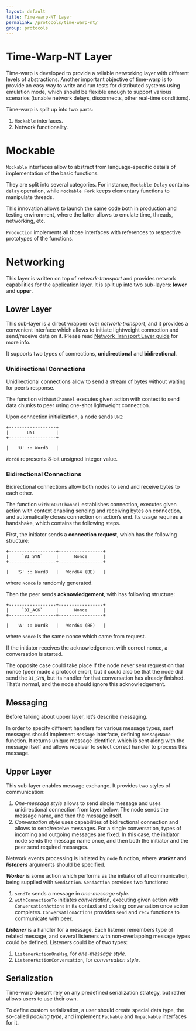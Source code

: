 ```yaml
---
layout: default
title: Time-warp-NT Layer
permalink: /protocols/time-warp-nt/
group: protocols
---
```

[//]: # (Reviewed at 5cdd60691c273047147865ddaf1bad9626adf5e9)

# Time-Warp-NT Layer

Time-warp is developed to provide a reliable networking layer with different
levels of abstractions. Another important objective of time-warp is to provide
an easy way to write and run tests for distributed systems using emulation mode,
which should be flexible enough to support various scenarios (tunable network
delays, disconnects, other real-time conditions).

Time-warp is split up into two parts:

1.  `Mockable` interfaces.
2.  Network functionality.

# Mockable

`Mockable` interfaces allow to abstract from language-specific details of
implementation of the basic functions.

They are split into several categories. For instance, `Mockable Delay` contains
`delay` operation, while `Mockable Fork` keeps elementary functions to
manipulate threads.

This innovation allows to launch the same code both in production and testing
environment, where the latter allows to emulate time, threads, networking, etc.

`Production` implements all those interfaces with references to respective
prototypes of the functions.

# Networking

This layer is written on top of *network-transport* and provides network
capabilities for the application layer. It is split up into two sub-layers:
**lower** and **upper**.

## Lower Layer

This sub-layer is a direct wrapper over *network-transport*, and it provides a
convenient interface which allows to initiate lightweight connection and
send/receive data on it. Please read [Network Transport Layer
guide](/protocols/network-transport) for more info.

It supports two types of connections, **unidirectional** and **bidirectional**.

### Unidirectional Connections

Unidirectional connections allow to send a stream of bytes without waiting for
peer’s response.

The function `withOutChannel` executes given action with context to send data
chunks to peer using one-shot lightweight connection.

Upon connection initialization, a node sends `UNI`:

    +------------------+
    |       UNI        |
    +------------------+

    |   'U' :: Word8   |

`Word8` represents 8-bit unsigned integer value.

### Bidirectional Сonnections

Bidirectional connections allow both nodes to send and receive bytes to each
other.

The function `withInOutChannel` establishes connection, executes given action
with context enabling sending and receiving bytes on connection, and
automatically closes connection on action’s end. Its usage requires a handshake,
which contains the following steps.

First, the initiator sends a **connection request**, which has the following
structure:

    +------------------+-----------------+
    |     `BI_SYN`     |      Nonce      |
    +------------------+-----------------+

    |   'S' :: Word8   |   Word64 (BE)   |

where `Nonce` is randomly generated.

Then the peer sends **acknowledgement**, with has following structure:

    +------------------+-----------------+
    |     `BI_ACK`     |      Nonce      |
    +------------------+-----------------+

    |   'A' :: Word8   |   Word64 (BE)   |

where `Nonce` is the same nonce which came from request.

If the initiator receives the acknowledgement with correct nonce, a conversation
is started.

The opposite case could take place if the node never sent request on that nonce
(peer made a protocol error), but it could also be that the node did send the
`BI_SYN`, but its handler for that conversation has already finished. That’s
normal, and the node should ignore this acknowledgement.

## Messaging

Before talking about upper layer, let’s describe messaging.

In order to specify different handlers for various message types, sent messages
should implement `Message` interface, defining `messageName` function. It
returns unique message identifier, which is sent along with the message itself
and allows receiver to select correct handler to process this message.

## Upper Layer

This sub-layer enables message exchange. It provides two styles of
communication:

1.  *One-message style* allows to send single message and uses unidirectional
    connection from layer below. The node sends the message name, and then the
    message itself.
2.  *Conversation style* uses capabilities of bidirectional connection and
    allows to send/receive messages. For a single conversation, types of
    incoming and outgoing messages are fixed. In this case, the initiator node
    sends the message name once, and then both the initiator and the peer send
    required messages.

Network events processing is initiated by `node` function, where ***worker***
and ***listeners*** arguments should be specified.

***Worker*** is some action which performs as the initiator of all
communication, being supplied with `SendAction`. `SendAction` provides two
functions:

1.  `sendTo` sends a message in *one-message style*.
2.  `withConnectionTo` initiates *conversation*, executing given action with
    `ConversationActions` in its context and closing conversation once action
    completes. `ConversationActions` provides `send` and `recv` functions to
    communicate with peer.

***Listener*** is a handler for a message. Each listener remembers type of
related message, and several listeners with non-overlapping message types could
be defined. Listeners could be of two types:

1.  `ListenerActionOneMsg`, for *one-message style*.
2.  `ListenerActionConversation`, for *conversation style*.

## Serialization

Time-warp doesn’t rely on any predefined serialization strategy, but rather
allows users to use their own.

To define custom serialization, a user should create special data type, the
so-called *packing type*, and implement `Packable` and `Unpackable` interfaces
for it.

